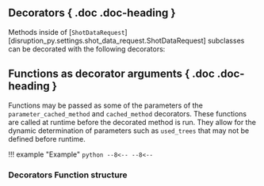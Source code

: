 
## Decorators { .doc .doc-heading }

Methods inside of [`ShotDataRequest`][disruption_py.settings.shot_data_request.ShotDataRequest] subclasses can be decorated with the following decorators:

<!-- ::: disruption_py.shots.helpers.method_caching
    handler: python
	options:
	  heading_level: 4
	  show_source: false
	  show_root_heading: false
	  show_root_toc_entry: false
	  show_root_members_full_path: true
	  members:
	  - parameter_cached_method
	  - cached_method -->

## Functions as decorator arguments { .doc .doc-heading }

Functions may be passed as some of the parameters of the `parameter_cached_method` and `cached_method` decorators. 
These functions are called at runtime before the decorated method is run. They allow for the dynamic determination of
parameters such as `used_trees` that may not be defined before runtime.

!!! example "Example"
	```python
	--8<--
	--8<--
	```


### Decorators Function structure
<!-- ::: examples.decorator_functions_docs.cached_method_params_function
    handler: python
	options:
	  heading_level: 4
	  show_source: false
	  show_root_heading: false
	  show_root_toc_entry: false -->